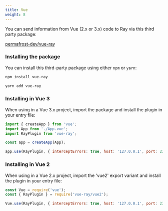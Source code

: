 ```yaml
---
title: Vue
weight: 8
---
```


You can send information from Vue (2.x or 3.x) code to Ray via this third party package:

[permafrost-dev/vue-ray](https://github.com/permafrost-dev/vue-ray)

### Installing the package

You can install this third-party package using either `npm` or `yarn`:

```bash
npm install vue-ray

yarn add vue-ray
```

### Installing in Vue 3

When using in a Vue 3.x project, import the package and install the plugin in your entry file:

```js 
import { createApp } from 'vue';
import App from './App.vue';
import RayPlugin from 'vue-ray';

const app = createApp(App);

app.use(RayPlugin, { interceptErrors: true, host: '127.0.0.1', port: 23517 });
```

### Installing in Vue 2

When using in a Vue 2.x project, import the 'vue2' export variant and install the plugin in your entry file:

```js 
const Vue = require('vue');
const { RayPlugin } = require('vue-ray/vue2');

Vue.use(RayPlugin, { interceptErrors: true, host: '127.0.0.1', port: 23517 });
```
